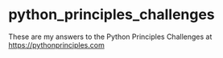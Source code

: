  # python_principles_challenges
 These are my answers to the Python Principles Challenges at https://pythonprinciples.com
